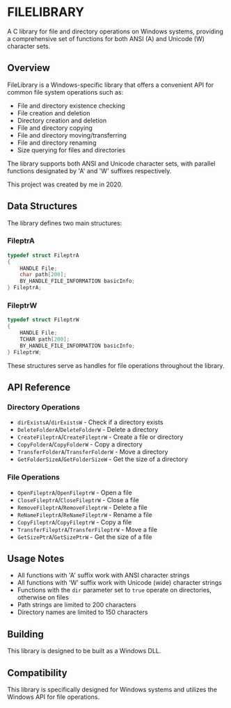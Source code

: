 # FILELIBRARY

A C library for file and directory operations on Windows systems, providing a comprehensive set of functions for both ANSI (A) and Unicode (W) character sets.

## Overview

FileLibrary is a Windows-specific library that offers a convenient API for common file system operations such as:
- File and directory existence checking
- File creation and deletion
- Directory creation and deletion
- File and directory copying
- File and directory moving/transferring
- File and directory renaming
- Size querying for files and directories

The library supports both ANSI and Unicode character sets, with parallel functions designated by 'A' and 'W' suffixes respectively.

This project was created by me in 2020.

## Data Structures

The library defines two main structures:

### FileptrA
```c
typedef struct FileptrA
{
    HANDLE File;
    char path[200];
    BY_HANDLE_FILE_INFORMATION basicInfo;
} FileptrA;
```

### FileptrW
```c
typedef struct FileptrW
{
    HANDLE File;
    TCHAR path[200];
    BY_HANDLE_FILE_INFORMATION basicInfo;
} FileptrW;
```

These structures serve as handles for file operations throughout the library.

## API Reference

### Directory Operations

* `dirExistsA`/`dirExistsW` - Check if a directory exists
* `DeleteFolderA`/`DeleteFolderW` - Delete a directory
* `CreateFileptrA`/`CreateFileptrW` - Create a file or directory
* `CopyFolderA`/`CopyFolderW` - Copy a directory
* `TransferFolderA`/`TransferFolderW` - Move a directory
* `GetFolderSizeA`/`GetFolderSizeW` - Get the size of a directory

### File Operations

* `OpenFileptrA`/`OpenFileptrW` - Open a file
* `CloseFileptrA`/`CloseFileptrW` - Close a file
* `RemoveFileptrA`/`RemoveFileptrW` - Delete a file
* `ReNameFileptrA`/`ReNameFileptrW` - Rename a file
* `CopyFileptrA`/`CopyFileptrW` - Copy a file
* `TransferFileptrA`/`TransferFileptrW` - Move a file
* `GetSizePtrA`/`GetSizePtrW` - Get the size of a file

## Usage Notes

- All functions with 'A' suffix work with ANSI character strings
- All functions with 'W' suffix work with Unicode (wide) character strings
- Functions with the `dir` parameter set to `true` operate on directories, otherwise on files
- Path strings are limited to 200 characters
- Directory names are limited to 150 characters

## Building

This library is designed to be built as a Windows DLL.

## Compatibility

This library is specifically designed for Windows systems and utilizes the Windows API for file operations.
